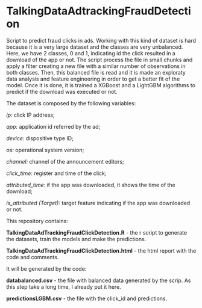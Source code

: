 # TalkingDataAdtrackingFraudDetection


Script to predict fraud clicks in ads.
Working with this kind of dataset is hard because it is a very large dataset and the classes are very unbalanced. Here, we have 2 classes, 0 and 1, indicating id the click resulted in a download of the app or not. The script process the file in small chunks and  apply a filter creating a new file with a similar number of observations in both classes. Then, this balanced file is read and it is made an exploraty data analysis and feature engineering in order to get a better fit of the model. Once it is done, it is trained a XGBoost and a LightGBM algorithms to predict if the download was executed or not.


The dataset is composed by the following variables:


*ip:* click IP address;

*app:* application id referred by the ad;

*device:* dispositive type ID;

*os:* operational system version;

*channel:* channel of the announcement editors;

*click_time:* register and time of the click;

*attributed_time:* if the app was downloaded, it shows the time of the download;

*is_attributed (Target):* target feature indicating if the app was downloaded or not.



This repository contains:

**TalkingDataAdTrackingFraudClickDetection.R** - the r script to generate the datasets, train the models and make the predictions.

**TalkingDataAdTrackingFraudClickDetection.html** - the html report with the code and comments.

It will be generated by the code:

**databalanced.csv** - the file with balanced data generated by the scrip. As this step take a long time, I already put it here.

**predictionsLGBM.csv** - the file with the click_id and predictions.


